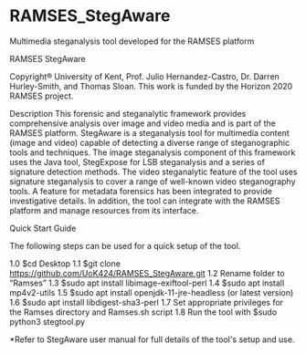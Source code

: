 # RAMSES_StegAware
Multimedia steganalysis tool developed for the RAMSES platform

RAMSES StegAware

Copyright® University of Kent, Prof. Julio Hernandez-Castro, Dr. Darren Hurley-Smith, and Thomas Sloan. This work is funded by the Horizon 2020 RAMSES project.

Description
This forensic and steganalytic framework provides comprehensive analysis over image and video media and is part of the RAMSES platform. StegAware is a steganalysis tool for multimedia content (image and video) capable of detecting a diverse range of steganographic tools and techniques. The image steganalysis component of this framework uses the Java tool, StegExpose for LSB steganalysis and a series of signature detection methods. The video steganalytic feature of the tool uses signature steganalysis to cover a range of well-known video steganography tools. A feature for metadata forensics has been integrated to provide investigative details. In addition, the tool can integrate with the RAMSES platform and manage resources from its interface.

Quick Start Guide

The following steps can be used for a quick setup of the tool. 


1.0	$cd Desktop
1.1	$git clone https://github.com/UoK424/RAMSES_StegAware.git
1.2	Rename folder to “Ramses”
1.3	$sudo apt install libimage-exiftool-perl
1.4	$sudo apt install mp4v2-utils
1.5	$sudo apt install openjdk-11-jre-headless (or latest version)
1.6	$sudo apt install libdigest-sha3-perl
1.7	Set appropriate privileges for the Ramses directory and Ramses.sh script
1.8	Run the tool with $sudo python3 stegtool.py




*Refer to StegAware user manual for full details of the tool's setup and use.
